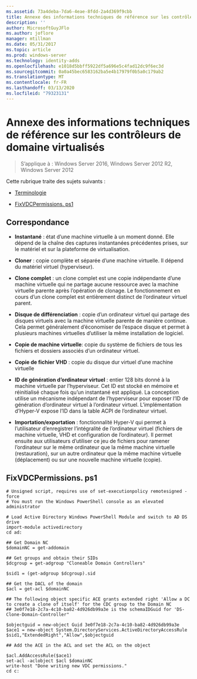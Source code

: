 ```yaml
---
ms.assetid: 73a4deba-7da6-4eae-8fdd-2a4d369f9cbb
title: Annexe des informations techniques de référence sur les contrôleurs de domaine virtualisés
description: ''
author: MicrosoftGuyJFlo
ms.author: joflore
manager: mtillman
ms.date: 05/31/2017
ms.topic: article
ms.prod: windows-server
ms.technology: identity-adds
ms.openlocfilehash: e1018d5bbff5922df5a696e5c4fad12dc9f6ec3d
ms.sourcegitcommit: 0a0a45bec6583162ba5e4b17979f0b5a0c179ab2
ms.translationtype: MT
ms.contentlocale: fr-FR
ms.lasthandoff: 03/13/2020
ms.locfileid: "79323131"
---
```

# <a name="virtualized-domain-controller-technical-reference-appendix"></a>Annexe des informations techniques de référence sur les contrôleurs de domaine virtualisés

>S’applique à : Windows Server 2016, Windows Server 2012 R2, Windows Server 2012

Cette rubrique traite des sujets suivants :  
  
-   [Terminologie](../../../ad-ds/reference/virtual-dc/../../../ad-ds/reference/virtual-dc/Virtualized-Domain-Controller-Technical-Reference-Appendix.md#BKMK_Terms)  
  
-   [FixVDCPermissions. ps1](../../../ad-ds/reference/virtual-dc/../../../ad-ds/reference/virtual-dc/Virtualized-Domain-Controller-Technical-Reference-Appendix.md#BKMK_FixPDCPerms)  
  
## <a name="BKMK_Terms"></a>Correspondance  
  
-   **Instantané** : état d’une machine virtuelle à un moment donné. Elle dépend de la chaîne des captures instantanées précédentes prises, sur le matériel et sur la plateforme de virtualisation.  
  
-   **Cloner** : copie complète et séparée d’une machine virtuelle. Il dépend du matériel virtuel (hyperviseur).  
  
-   **Clone complet** : un clone complet est une copie indépendante d’une machine virtuelle qui ne partage aucune ressource avec la machine virtuelle parente après l’opération de clonage. Le fonctionnement en cours d’un clone complet est entièrement distinct de l’ordinateur virtuel parent.  
  
-   **Disque de différenciation** : copie d’un ordinateur virtuel qui partage des disques virtuels avec la machine virtuelle parente de manière continue. Cela permet généralement d’économiser de l’espace disque et permet à plusieurs machines virtuelles d’utiliser la même installation de logiciel.  
  
-   **Copie de machine virtuelle**: copie du système de fichiers de tous les fichiers et dossiers associés d’un ordinateur virtuel.  
  
-   **Copie de fichier VHD** : copie du disque dur virtuel d’une machine virtuelle  
  
-   **ID de génération d’ordinateur virtuel** : entier 128 bits donné à la machine virtuelle par l’hyperviseur. Cet ID est stocké en mémoire et réinitialisé chaque fois qu’un instantané est appliqué. La conception utilise un mécanisme indépendant de l’hyperviseur pour exposer l’ID de génération d’ordinateur virtuel à l’ordinateur virtuel. L’implémentation d’Hyper-V expose l’ID dans la table ACPI de l’ordinateur virtuel.  
  
-   **Importation/exportation** : fonctionnalité Hyper-V qui permet à l’utilisateur d’enregistrer l’intégralité de l’ordinateur virtuel (fichiers de machine virtuelle, VHD et configuration de l’ordinateur). Il permet ensuite aux utilisateurs d’utiliser ce jeu de fichiers pour ramener l’ordinateur sur le même ordinateur que la même machine virtuelle (restauration), sur un autre ordinateur que la même machine virtuelle (déplacement) ou sur une nouvelle machine virtuelle (copie).  
  
## <a name="BKMK_FixPDCPerms"></a>FixVDCPermissions. ps1  
  
```  
# Unsigned script, requires use of set-executionpolicy remotesigned -force  
# You must run the Windows PowerShell console as an elevated administrator  
  
# Load Active Directory Windows PowerShell Module and switch to AD DS drive  
import-module activedirectory  
cd ad:  
  
## Get Domain NC  
$domainNC = get-addomain  
  
## Get groups and obtain their SIDs   
$dcgroup = get-adgroup "Cloneable Domain Controllers"  
  
$sid1 = (get-adgroup $dcgroup).sid  
  
## Get the DACL of the domain  
$acl = get-acl $domainNC  
  
## The following object specific ACE grants extended right 'Allow a DC to create a clone of itself' for the CDC group to the Domain NC  
## 3e0f7e18-2c7a-4c10-ba82-4d926db99a3e is the schemaIDGuid for 'DS-Clone-Domain-Controller"  
  
$objectguid = new-object Guid 3e0f7e18-2c7a-4c10-ba82-4d926db99a3e  
$ace1 = new-object System.DirectoryServices.ActiveDirectoryAccessRule $sid1,"ExtendedRight","Allow",$objectguid  
  
## Add the ACE in the ACL and set the ACL on the object   
  
$acl.AddAccessRule($ace1)  
set-acl -aclobject $acl $domainNC  
write-host "Done writing new VDC permissions."  
cd c:   
```  
  


